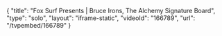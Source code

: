 {
    "title": "Fox Surf Presents | Bruce Irons, The Alchemy Signature Board",
    "type": "solo",
    "layout": "iframe-static",
    "videoId": "166789",
    "url": "\/tvpembed\/166789"
}